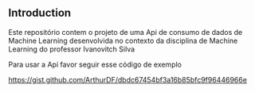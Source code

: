 ## Introduction

Este repositório contem o projeto de uma Api de consumo de dados de Machine Learning desenvolvida no contexto da disciplina de Machine Learning do professor Ivanovitch Silva

Para usar a Api favor seguir esse código de exemplo

https://gist.github.com/ArthurDF/dbdc67454bf3a16b85bfc9f96446966e
